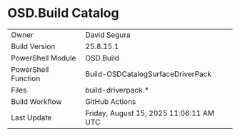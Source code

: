 ﻿# OSD.Build Catalog

| | |
|-|-|
| Owner | David Segura |
| Build Version | 25.8.15.1 |
| PowerShell Module | OSD.Build |
| PowerShell Function | Build-OSDCatalogSurfaceDriverPack |
| Files | build-driverpack.* |
| Build Workflow | GitHub Actions |
| Last Update | Friday, August 15, 2025 11:06:11 AM UTC |
